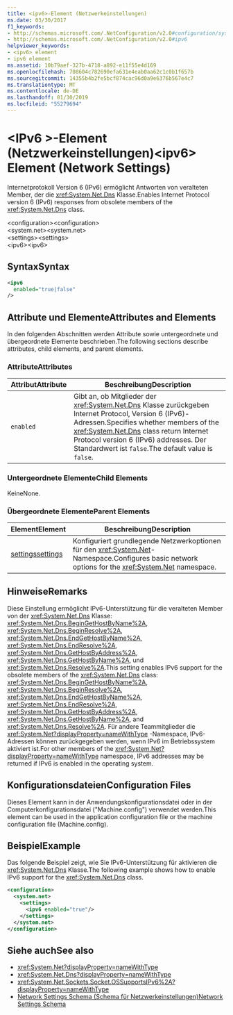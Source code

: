 ```yaml
---
title: <ipv6>-Element (Netzwerkeinstellungen)
ms.date: 03/30/2017
f1_keywords:
- http://schemas.microsoft.com/.NetConfiguration/v2.0#configuration/system.net/settings/ipv6
- http://schemas.microsoft.com/.NetConfiguration/v2.0#ipv6
helpviewer_keywords:
- <ipv6> element
- ipv6 element
ms.assetid: 10b79aef-327b-4718-a892-e11f55e4d169
ms.openlocfilehash: 708604c782690efa631e4eab0aa62c1c0b1f657b
ms.sourcegitcommit: 14355b4b2fe5bcf874cac96d0a9e6376b567e4c7
ms.translationtype: MT
ms.contentlocale: de-DE
ms.lasthandoff: 01/30/2019
ms.locfileid: "55279694"
---
```

# <a name="ipv6-element-network-settings"></a><span data-ttu-id="96ce7-102">\<IPv6 >-Element (Netzwerkeinstellungen)</span><span class="sxs-lookup"><span data-stu-id="96ce7-102">\<ipv6> Element (Network Settings)</span></span>
<span data-ttu-id="96ce7-103">Internetprotokoll Version 6 (IPv6) ermöglicht Antworten von veralteten Member, der die <xref:System.Net.Dns> Klasse.</span><span class="sxs-lookup"><span data-stu-id="96ce7-103">Enables Internet Protocol version 6 (IPv6) responses from obsolete members of the <xref:System.Net.Dns> class.</span></span>  
  
 <span data-ttu-id="96ce7-104">\<configuration></span><span class="sxs-lookup"><span data-stu-id="96ce7-104">\<configuration></span></span>  
<span data-ttu-id="96ce7-105">\<system.net></span><span class="sxs-lookup"><span data-stu-id="96ce7-105">\<system.net></span></span>  
<span data-ttu-id="96ce7-106">\<settings></span><span class="sxs-lookup"><span data-stu-id="96ce7-106">\<settings></span></span>  
<span data-ttu-id="96ce7-107">\<ipv6></span><span class="sxs-lookup"><span data-stu-id="96ce7-107">\<ipv6></span></span>  
  
## <a name="syntax"></a><span data-ttu-id="96ce7-108">Syntax</span><span class="sxs-lookup"><span data-stu-id="96ce7-108">Syntax</span></span>  
  
```xml  
<ipv6  
  enabled="true|false"  
/>  
```  
  
## <a name="attributes-and-elements"></a><span data-ttu-id="96ce7-109">Attribute und Elemente</span><span class="sxs-lookup"><span data-stu-id="96ce7-109">Attributes and Elements</span></span>  
 <span data-ttu-id="96ce7-110">In den folgenden Abschnitten werden Attribute sowie untergeordnete und übergeordnete Elemente beschrieben.</span><span class="sxs-lookup"><span data-stu-id="96ce7-110">The following sections describe attributes, child elements, and parent elements.</span></span>  
  
### <a name="attributes"></a><span data-ttu-id="96ce7-111">Attribute</span><span class="sxs-lookup"><span data-stu-id="96ce7-111">Attributes</span></span>  
  
|<span data-ttu-id="96ce7-112">**Attribut**</span><span class="sxs-lookup"><span data-stu-id="96ce7-112">**Attribute**</span></span>|<span data-ttu-id="96ce7-113">**Beschreibung**</span><span class="sxs-lookup"><span data-stu-id="96ce7-113">**Description**</span></span>|  
|-------------------|---------------------|  
|`enabled`|<span data-ttu-id="96ce7-114">Gibt an, ob Mitglieder der <xref:System.Net.Dns> Klasse zurückgeben Internet Protocol, Version 6 (IPv6)-Adressen.</span><span class="sxs-lookup"><span data-stu-id="96ce7-114">Specifies whether members of the <xref:System.Net.Dns> class return Internet Protocol version 6 (IPv6) addresses.</span></span> <span data-ttu-id="96ce7-115">Der Standardwert ist `false`.</span><span class="sxs-lookup"><span data-stu-id="96ce7-115">The default value is `false`.</span></span>|  
  
### <a name="child-elements"></a><span data-ttu-id="96ce7-116">Untergeordnete Elemente</span><span class="sxs-lookup"><span data-stu-id="96ce7-116">Child Elements</span></span>  
 <span data-ttu-id="96ce7-117">Keine</span><span class="sxs-lookup"><span data-stu-id="96ce7-117">None.</span></span>  
  
### <a name="parent-elements"></a><span data-ttu-id="96ce7-118">Übergeordnete Elemente</span><span class="sxs-lookup"><span data-stu-id="96ce7-118">Parent Elements</span></span>  
  
|<span data-ttu-id="96ce7-119">**Element**</span><span class="sxs-lookup"><span data-stu-id="96ce7-119">**Element**</span></span>|<span data-ttu-id="96ce7-120">**Beschreibung**</span><span class="sxs-lookup"><span data-stu-id="96ce7-120">**Description**</span></span>|  
|-----------------|---------------------|  
|[<span data-ttu-id="96ce7-121">settings</span><span class="sxs-lookup"><span data-stu-id="96ce7-121">settings</span></span>](../../../../../docs/framework/configure-apps/file-schema/network/settings-element-network-settings.md)|<span data-ttu-id="96ce7-122">Konfiguriert grundlegende Netzwerkoptionen für den <xref:System.Net>-Namespace.</span><span class="sxs-lookup"><span data-stu-id="96ce7-122">Configures basic network options for the <xref:System.Net> namespace.</span></span>|  
  
## <a name="remarks"></a><span data-ttu-id="96ce7-123">Hinweise</span><span class="sxs-lookup"><span data-stu-id="96ce7-123">Remarks</span></span>  
 <span data-ttu-id="96ce7-124">Diese Einstellung ermöglicht IPv6-Unterstützung für die veralteten Member von der <xref:System.Net.Dns> Klasse: <xref:System.Net.Dns.BeginGetHostByName%2A>, <xref:System.Net.Dns.BeginResolve%2A>, <xref:System.Net.Dns.EndGetHostByName%2A>, <xref:System.Net.Dns.EndResolve%2A>, <xref:System.Net.Dns.GetHostByAddress%2A>, <xref:System.Net.Dns.GetHostByName%2A>, und <xref:System.Net.Dns.Resolve%2A>.</span><span class="sxs-lookup"><span data-stu-id="96ce7-124">This setting enables IPv6 support for the obsolete members of the <xref:System.Net.Dns> class: <xref:System.Net.Dns.BeginGetHostByName%2A>, <xref:System.Net.Dns.BeginResolve%2A>, <xref:System.Net.Dns.EndGetHostByName%2A>, <xref:System.Net.Dns.EndResolve%2A>, <xref:System.Net.Dns.GetHostByAddress%2A>, <xref:System.Net.Dns.GetHostByName%2A>, and <xref:System.Net.Dns.Resolve%2A>.</span></span> <span data-ttu-id="96ce7-125">Für andere Teammitglieder die <xref:System.Net?displayProperty=nameWithType> -Namespace, IPv6-Adressen können zurückgegeben werden, wenn IPv6 im Betriebssystem aktiviert ist.</span><span class="sxs-lookup"><span data-stu-id="96ce7-125">For other members of the <xref:System.Net?displayProperty=nameWithType> namespace, IPv6 addresses may be returned if IPv6 is enabled in the operating system.</span></span>  
  
## <a name="configuration-files"></a><span data-ttu-id="96ce7-126">Konfigurationsdateien</span><span class="sxs-lookup"><span data-stu-id="96ce7-126">Configuration Files</span></span>  
 <span data-ttu-id="96ce7-127">Dieses Element kann in der Anwendungskonfigurationsdatei oder in der Computerkonfigurationsdatei ("Machine.config") verwendet werden.</span><span class="sxs-lookup"><span data-stu-id="96ce7-127">This element can be used in the application configuration file or the machine configuration file (Machine.config).</span></span>  
  
## <a name="example"></a><span data-ttu-id="96ce7-128">Beispiel</span><span class="sxs-lookup"><span data-stu-id="96ce7-128">Example</span></span>  
 <span data-ttu-id="96ce7-129">Das folgende Beispiel zeigt, wie Sie IPv6-Unterstützung für aktivieren die <xref:System.Net.Dns> Klasse.</span><span class="sxs-lookup"><span data-stu-id="96ce7-129">The following example shows how to enable IPv6 support for the <xref:System.Net.Dns> class.</span></span>  
  
```xml  
<configuration>  
  <system.net>  
    <settings>  
      <ipv6 enabled="true"/>  
    </settings>  
  </system.net>  
</configuration>  
```  
  
## <a name="see-also"></a><span data-ttu-id="96ce7-130">Siehe auch</span><span class="sxs-lookup"><span data-stu-id="96ce7-130">See also</span></span>
- <xref:System.Net?displayProperty=nameWithType>
- <xref:System.Net.Dns?displayProperty=nameWithType>
- <xref:System.Net.Sockets.Socket.OSSupportsIPv6%2A?displayProperty=nameWithType>
- [<span data-ttu-id="96ce7-131">Network Settings Schema (Schema für Netzwerkeinstellungen)</span><span class="sxs-lookup"><span data-stu-id="96ce7-131">Network Settings Schema</span></span>](../../../../../docs/framework/configure-apps/file-schema/network/index.md)
